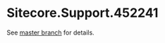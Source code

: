 # Sitecore.Support.452241

See [master branch](https://github.com/sitecoresupport/Sitecore.Support.452241) for details.